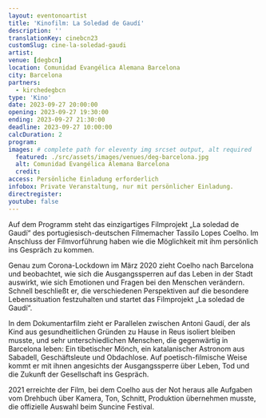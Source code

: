 ```yaml
---
layout: eventonoartist
title: 'Kinofilm: La Soledad de Gaudí'
description: ''
translationKey: cinebcn23
customSlug: cine-la-soledad-gaudi
artist:
venue: [degbcn]
location: Comunidad Evangélica Alemana Barcelona
city: Barcelona
partners:
  - kirchedegbcn
type: 'Kino'
date: 2023-09-27 20:00:00
opening: 2023-09-27 19:30:00
ending: 2023-09-27 21:30:00
deadline: 2023-09-27 10:00:00
calcDuration: 2
program:
images: # complete path for eleventy img srcset output, alt required
  featured: ./src/assets/images/venues/deg-barcelona.jpg
  alt: Comunidad Evangélica Alemana Barcelona
  credit:
access: Persönliche Einladung erforderlich
infobox: Private Veranstaltung, nur mit persönlicher Einladung.
directregister:
youtube: false
---
```


Auf dem Programm steht das einzigartiges Filmprojekt „La soledad de Gaudí“ des portugiesisch-deutschen Filmemacher Tassilo Lopes Coelho. Im Anschluss der Filmvorführung haben wie die Möglichkeit mit ihm persönlich ins Gespräch zu kommen.

Genau zum Corona-Lockdown im März 2020 zieht Coelho nach Barcelona und beobachtet, wie sich die Ausgangssperren auf das Leben in der Stadt auswirkt, wie sich Emotionen und Fragen bei den Menschen verändern. Schnell beschließt er, die verschiedenen Perspektiven auf die besondere Lebenssituation festzuhalten und startet das Filmprojekt „La soledad de Gaudí“.

In dem Dokumentarfilm zieht er Parallelen zwischen Antoni Gaudí, der als Kind aus gesundheitlichen Gründen zu Hause in Reus isoliert bleiben musste, und sehr unterschiedlichen Menschen, die gegenwärtig in Barcelona leben: Ein tibetischer Mönch, ein katalanischer Astronom aus Sabadell, Geschäftsleute und Obdachlose.
Auf poetisch-filmische Weise kommt er mit ihnen angesichts der Ausgangssperre über Leben, Tod und die Zukunft der Gesellschaft ins Gespräch.

2021 erreichte der Film, bei dem Coelho aus der Not heraus alle Aufgaben vom Drehbuch über Kamera, Ton, Schnitt, Produktion übernehmen musste, die offizielle Auswahl beim Suncine Festival.
